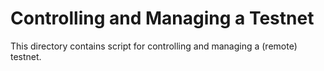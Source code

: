 # Controlling and Managing a Testnet


This directory contains script for controlling and managing a (remote) testnet.